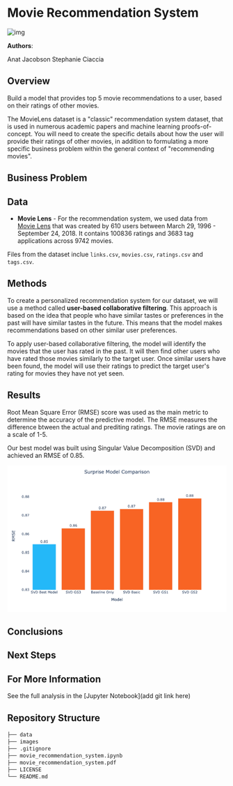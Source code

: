 # Movie Recommendation System

![img](images/add_image.jpg)

**Authors**:

Anat Jacobson
Stephanie Ciaccia

## Overview

Build a model that provides top 5 movie recommendations to a user, based on their ratings of other movies.

The MovieLens dataset is a "classic" recommendation system dataset, that is used in numerous academic papers and machine learning proofs-of-concept. You will need to create the specific details about how the user will provide their ratings of other movies, in addition to formulating a more specific business problem within the general context of "recommending movies".

## Business Problem


## Data

- **Movie Lens** - For the recommendation system, we used data from [Movie Lens]([http://movielens.org]) that was created by 610 users between March 29, 1996 - September 24, 2018. It contains 100836 ratings and 3683 tag applications across 9742 movies. 

Files from the dataset inclue `links.csv`, `movies.csv`, `ratings.csv` and `tags.csv`.

## Methods

To create a personalized recommendation system for our dataset, we will use a method called **user-based collaborative filtering**. This approach is based on the idea that people who have similar tastes or preferences in the past will have similar tastes in the future. This means that the model makes recommendations based on other similar user preferences.

To apply user-based collaborative filtering, the model will identify the movies that the user has rated in the past. It will then find other users who have rated those movies similarly to the target user. Once similar users have been found, the model will use their ratings to predict the target user's rating for movies they have not yet seen.

## Results

Root Mean Square Error (RMSE) score was used as the main metric to determine the accuracy of the predictive model. The RMSE measures the difference btween the actual and prediting ratings. The movie ratings are on a scale of 1-5. 

Our best model was built using Singular Value Decomposition (SVD) and achieved an RMSE of 0.85.

![img](images/rmse_models.png)

## Conclusions


## Next Steps


## For More Information

See the full analysis in the [Jupyter Notebook](add git link here)

## Repository Structure

```
├── data
├── images
├── .gitignore
├── movie_recommendation_system.ipynb
├── movie_recommendation_system.pdf
├── LICENSE
└── README.md

